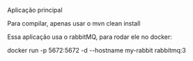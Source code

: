 Aplicação principal

Para compilar, apenas usar o mvn clean install

Essa aplicação usa o rabbitMQ, para rodar ele no docker:

docker run -p 5672:5672 -d --hostname my-rabbit rabbitmq:3